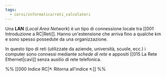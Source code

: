 ```yaml
---
tags:
  - corsi/informatica/reti_calcolatori
---
```

Una **LAN** (*Local Area Network*) è un tipo di connessione locale tra [[001 Introduzione a RC|Reti]].
Hanno un'estensione che arriva fino a qualche km e sono spesso possedute da una organizzazione.

In questo tipo di reti (utilizzate da aziende, università, scuole, ecc.) i computer sono connessi mediante *schede di rete* e appositi [[015 La Rete Ethernet|cavi]] senza ausilio di rete telefonica.


%%
[[000 Indice RC|↖ Ritorna all'indice ↖]]
%%
